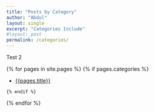 ```yaml
---
title: "Posts by Category"
author: "Abdul"
layout: single
excerpt: "Categories Include"
#layout: post
permalink: /categories/
---
```


Test 2

  {% for pages in site.pages %}
    {% if pages.categories %}

  *   [{{pages.title}}]({{pages.url}})

    {% endif %}
  {% endfor %}
